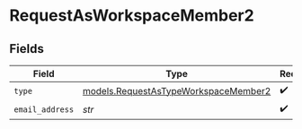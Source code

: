 # RequestAsWorkspaceMember2


## Fields

| Field                                                                              | Type                                                                               | Required                                                                           | Description                                                                        | Example                                                                            |
| ---------------------------------------------------------------------------------- | ---------------------------------------------------------------------------------- | ---------------------------------------------------------------------------------- | ---------------------------------------------------------------------------------- | ---------------------------------------------------------------------------------- |
| `type`                                                                             | [models.RequestAsTypeWorkspaceMember2](../models/requestastypeworkspacemember2.md) | :heavy_check_mark:                                                                 | N/A                                                                                |                                                                                    |
| `email_address`                                                                    | *str*                                                                              | :heavy_check_mark:                                                                 | N/A                                                                                | alice@attio.com                                                                    |